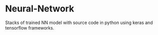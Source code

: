 # Neural-Network
Stacks of trained NN model with source code in python using keras and tensorflow frameworks. 
